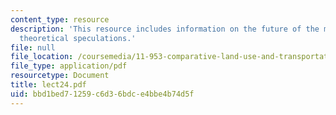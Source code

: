 ```yaml
---
content_type: resource
description: 'This resource includes information on the future of the metropolis:
  theoretical speculations.'
file: null
file_location: /coursemedia/11-953-comparative-land-use-and-transportation-planning-spring-2006/bbd1bed71259c6d36bdce4bbe4b74d5f_lect24.pdf
file_type: application/pdf
resourcetype: Document
title: lect24.pdf
uid: bbd1bed7-1259-c6d3-6bdc-e4bbe4b74d5f
---
```

